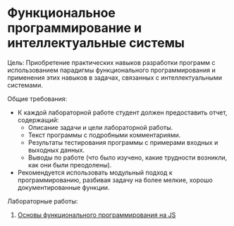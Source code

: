 # Функциональное программирование и интеллектуальные системы

Цель: Приобретение практических навыков разработки программ с использованием парадигмы функционального программирования и применения этих навыков в задачах, связанных с интеллектуальными системами.

Общие требования:

- К каждой лабораторной работе студент должен предоставить отчет, содержащий:
  - Описание задачи и цели лабораторной работы.
  - Текст программы с подробными комментариями.
  - Результаты тестирования программы с примерами входных и выходных данных.
  - Выводы по работе (что было изучено, какие трудности возникли, как они были преодолены).
- Рекомендуется использовать модульный подход к программированию, разбивая задачу на более мелкие, хорошо документированные функции.

Лабораторные работы:

1. [Основы функционального программирования на JS](lab1.md)

